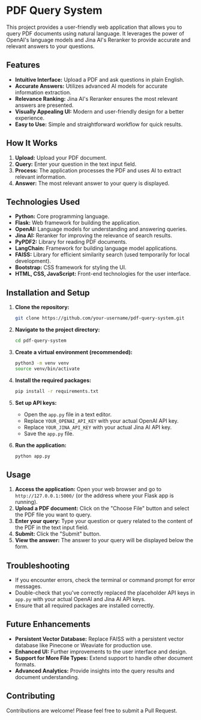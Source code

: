 # PDF Query System

This project provides a user-friendly web application that allows you to query PDF documents using natural language. It leverages the power of OpenAI's language models and Jina AI's Reranker to provide accurate and relevant answers to your questions.

## Features

- **Intuitive Interface:** Upload a PDF and ask questions in plain English.
- **Accurate Answers:** Utilizes advanced AI models for accurate information extraction.
- **Relevance Ranking:** Jina AI's Reranker ensures the most relevant answers are presented.
- **Visually Appealing UI:** Modern and user-friendly design for a better experience.
- **Easy to Use:** Simple and straightforward workflow for quick results.

## How It Works

1. **Upload:** Upload your PDF document.
2. **Query:** Enter your question in the text input field.
3. **Process:** The application processes the PDF and uses AI to extract relevant information.
4. **Answer:** The most relevant answer to your query is displayed.

## Technologies Used

- **Python:** Core programming language.
- **Flask:** Web framework for building the application.
- **OpenAI:** Language models for understanding and answering queries.
- **Jina AI:** Reranker for improving the relevance of search results.
- **PyPDF2:** Library for reading PDF documents.
- **LangChain:** Framework for building language model applications.
- **FAISS:** Library for efficient similarity search (used temporarily for local development).
- **Bootstrap:** CSS framework for styling the UI.
- **HTML, CSS, JavaScript:** Front-end technologies for the user interface.

## Installation and Setup

1. **Clone the repository:**
   ```bash
   git clone https://github.com/your-username/pdf-query-system.git
   ```

2. **Navigate to the project directory:**
   ```bash
   cd pdf-query-system
   ```

3. **Create a virtual environment (recommended):**
   ```bash
   python3 -m venv venv
   source venv/bin/activate
   ```

4. **Install the required packages:**
   ```bash
   pip install -r requirements.txt
   ```

5. **Set up API keys:**
   * Open the `app.py` file in a text editor.
   * Replace `YOUR_OPENAI_API_KEY` with your actual OpenAI API key.
   * Replace `YOUR_JINA_API_KEY` with your actual Jina AI API key.
   * Save the `app.py` file.

6. **Run the application:**
   ```bash
   python app.py
   ```

## Usage

1. **Access the application:** Open your web browser and go to `http://127.0.0.1:5000/` (or the address where your Flask app is running).
2. **Upload a PDF document:** Click on the "Choose File" button and select the PDF file you want to query.
3. **Enter your query:** Type your question or query related to the content of the PDF in the text input field.
4. **Submit:** Click the "Submit" button.
5. **View the answer:** The answer to your query will be displayed below the form.

## Troubleshooting

* If you encounter errors, check the terminal or command prompt for error messages.
* Double-check that you've correctly replaced the placeholder API keys in `app.py` with your actual OpenAI and Jina AI API keys.
* Ensure that all required packages are installed correctly.

## Future Enhancements

* **Persistent Vector Database:** Replace FAISS with a persistent vector database like Pinecone or Weaviate for production use.
* **Enhanced UI:** Further improvements to the user interface and design.
* **Support for More File Types:** Extend support to handle other document formats.
* **Advanced Analytics:** Provide insights into the query results and document understanding.

## Contributing

Contributions are welcome! Please feel free to submit a Pull Request.
